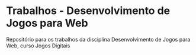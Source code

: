 # Trabalhos - Desenvolvimento de Jogos para Web
Repositório para os trabalhos da disciplina Desenvolvimento de Jogos para Web, curso Jogos Digitais

